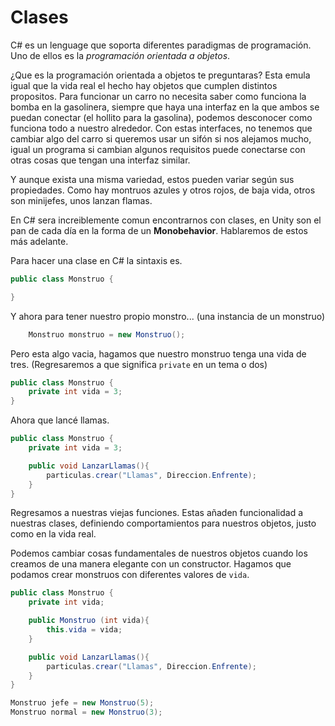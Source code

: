 # Clases

C# es un lenguage que soporta diferentes paradigmas de programación.
Uno de ellos es la *programación orientada a objetos*.

¿Que es la programación orientada a objetos te preguntaras? Esta emula igual que la vida real el hecho hay objetos que cumplen distintos propositos. Para funcionar un carro no necesita saber como funciona la bomba en la gasolinera, siempre que haya una interfaz en la que ambos se puedan conectar (el hollito para la gasolina), podemos desconocer como funciona todo a nuestro alrededor. Con estas interfaces, no tenemos que cambiar algo del carro si queremos usar un sifón si nos alejamos mucho, igual un programa si cambian algunos requisitos puede conectarse con otras cosas que tengan una interfaz similar.

Y aunque exista una misma variedad, estos pueden variar según sus propiedades. Como hay montruos azules y otros rojos, de baja vida, otros son minijefes, unos lanzan flamas.

En C# sera increiblemente comun encontrarnos con clases, en Unity son el pan de cada día en la forma de un **Monobehavior**. Hablaremos de estos más adelante.

Para hacer una clase en C# la sintaxis es.

```C#
public class Monstruo {

}
```

Y ahora para tener nuestro propio monstro... \(una instancia de un monstruo\)

```C#
    Monstruo monstruo = new Monstruo();
```

Pero esta algo vacia, hagamos que nuestro monstruo tenga una vida de tres. (Regresaremos a que significa `private` en un tema o dos)
```C#
public class Monstruo {
    private int vida = 3;
}
```

Ahora que lancé llamas.
```C#
public class Monstruo {
    private int vida = 3;

    public void LanzarLlamas(){
        particulas.crear("Llamas", Direccion.Enfrente);
    }
}
```
Regresamos a nuestras viejas funciones. Estas añaden funcionalidad a nuestras clases, definiendo comportamientos para nuestros objetos, justo como en la vida real.

Podemos cambiar cosas fundamentales de nuestros objetos cuando los creamos de una manera elegante con un constructor. Hagamos que podamos crear monstruos con diferentes valores de `vida`.

```C#
public class Monstruo {
    private int vida;

    public Monstruo (int vida){
        this.vida = vida;
    }

    public void LanzarLlamas(){
        particulas.crear("Llamas", Direccion.Enfrente);
    }
}

Monstruo jefe = new Monstruo(5);
Monstruo normal = new Monstruo(3);
```